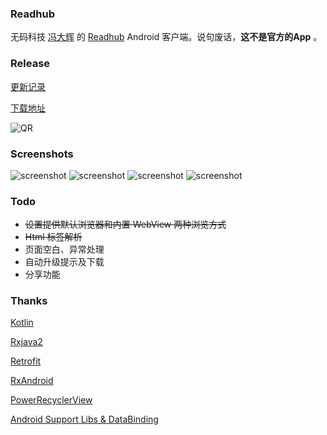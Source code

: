 ### Readhub

无码科技 [冯大辉](https://github.com/Fenng) 的 [Readhub](https://readhub.me/) Android 客户端。说句废话，**这不是官方的App** 。

### Release 

[更新记录](https://github.com/lovejjfg/Readhub/releases)

[下载地址](https://fir.im/readHub)

![QR](https://raw.githubusercontent.com/lovejjfg/screenshort/e7499040ff9ed18f3577d94b80e76b440e1781eb/qr_readhub.png)



### Screenshots
![screenshot](https://github.com/lovejjfg/screenshort/blob/master/WechatIMG21.jpeg?raw=true)
![screenshot](https://github.com/lovejjfg/screenshort/blob/master/WechatIMG18.jpeg?raw=true)
![screenshot](https://github.com/lovejjfg/screenshort/blob/master/WechatIMG19.jpeg?raw=true)
![screenshot](https://github.com/lovejjfg/screenshort/blob/master/WechatIMG20.jpeg?raw=true)


### Todo
* ~~设置提供默认浏览器和内置 WebView 两种浏览方式~~
* ~~Html 标签解析~~
* 页面空白、异常处理
* 自动升级提示及下载
* 分享功能



### Thanks
[Kotlin](https://github.com/JetBrains/kotlin)

[Rxjava2](https://github.com/ReactiveX/RxJava)

[Retrofit](https://github.com/square/retrofit)

[RxAndroid](https://github.com/ReactiveX/RxAndroid)

[PowerRecyclerView](https://github.com/lovejjfg/PowerRecyclerView)

[Android Support Libs & DataBinding](https://developer.android.com/topic/libraries/support-library/index.html)
